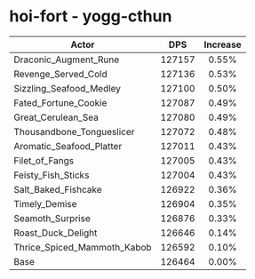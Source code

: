 # hoi-fort - yogg-cthun
| Actor | DPS | Increase |
|---|:---:|:---:|
|Draconic_Augment_Rune|127157|0.55%|
|Revenge_Served_Cold|127136|0.53%|
|Sizzling_Seafood_Medley|127100|0.50%|
|Fated_Fortune_Cookie|127087|0.49%|
|Great_Cerulean_Sea|127080|0.49%|
|Thousandbone_Tongueslicer|127072|0.48%|
|Aromatic_Seafood_Platter|127011|0.43%|
|Filet_of_Fangs|127005|0.43%|
|Feisty_Fish_Sticks|127004|0.43%|
|Salt_Baked_Fishcake|126922|0.36%|
|Timely_Demise|126904|0.35%|
|Seamoth_Surprise|126876|0.33%|
|Roast_Duck_Delight|126646|0.14%|
|Thrice_Spiced_Mammoth_Kabob|126592|0.10%|
|Base|126464|0.00%|
